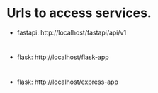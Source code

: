 # Urls to access services.

* fastapi: http://localhost/fastapi/api/v1

#

* flask: http://localhost/flask-app 

#

* flask: http://localhost/express-app 